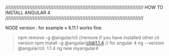 //////////////////////////////////////////////////////////////////////////////////////
HOW TO INSTALL ANGULAR 4
//////////////////////////////////////////////////////////////////////////////////////

NODE version : for example v 8.11.1 works fine

> npm remove -g @angular/cli                  //remove if you have installed other cli version
> npm install -g @angular/cli@1.1.4           // for angular 4 
> ng --version
  @angular/cli: 1.1.4
> ng new myangular4